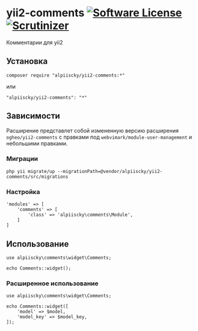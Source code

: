 # yii2-comments [![Software License](https://img.shields.io/badge/license-MIT-brightgreen.svg?style=flat-square)](LICENSE) [![Scrutinizer](https://img.shields.io/scrutinizer/g/ogheo/yii2-comments.svg?style=flat-square)](https://scrutinizer-ci.com/g/ogheo/yii2-comments/)

Комментарии для yii2

## Установка

```
composer require "alpiiscky/yii2-comments:*"
```

или

```
"alpiiscky/yii2-comments": "*"
```

## Зависимости

Расширение представлет собой измененную версию расширения ```ogheo/yii2-comments``` с правками под 
```webvimark/module-user-management``` и небольшими правками.

### Миграции

```
php yii migrate/up --migrationPath=@vendor/alpiiscky/yii2-comments/src/migrations
```

### Настройка

```
'modules' => [
    'comments' => [
        'class' => 'alpiiscky\comments\Module',
    ]
]
```

## Использование

```
use alpiiscky\comments\widget\Comments;
    
echo Comments::widget();
```

### Расширенное использование

```
use alpiiscky\comments\widget\Comments;
    
echo Comments::widget([
    'model' => $model,
    'model_key' => $model_key,
]);
```

